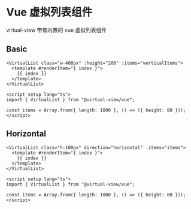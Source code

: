 <script setup>
import { VirtualList } from "@virtual-view/vue";

const verticalItems = Array.from({ length: 1000 }, () => ({ height: 30 }));


const horizontalItems = Array.from({ length: 1000 }, () => ({ height: 100 }));
</script>

# Vue 虚拟列表组件

virtual-view 带有内置的 vue 虚拟列表组件

## Basic

<VirtualList class="w-400px" :height="200" :items="verticalItems">
  <template #renderItem="{ index }">
    {{ index }}
  </template>
</VirtualList>

```vue
<VirtualList class="w-400px" :height="200" :items="verticalItems">
  <template #renderItem="{ index }">
    {{ index }}
  </template>
</VirtualList>

<script setup lang="ts">
import { VirtualList } from "@virtual-view/vue";

const items = Array.from({ length: 1000 }, () => ({ height: 80 }));
</script>
```

## Horizontal

<VirtualList class="h-100px" direction="horizontal" :items="horizontalItems">
  <template #renderItem="{ index }">
    {{ index }}
  </template>
</VirtualList>

```vue
<VirtualList class="h-100px" direction="horizontal" :items="items">
  <template #renderItem="{ index }">
    {{ index }}
  </template>
</VirtualList>

<script setup lang="ts">
import { VirtualList } from "@virtual-view/vue";

const items = Array.from({ length: 1000 }, () => ({ height: 80 }));
</script>
```
